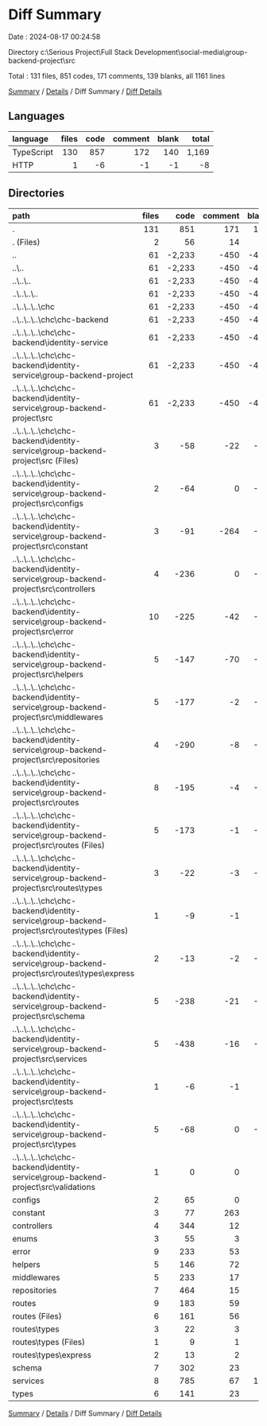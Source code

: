 # Diff Summary

Date : 2024-08-17 00:24:58

Directory c:\\Serious Project\\Full Stack Development\\social-media\\group-backend-project\\src

Total : 131 files,  851 codes, 171 comments, 139 blanks, all 1161 lines

[Summary](results.md) / [Details](details.md) / Diff Summary / [Diff Details](diff-details.md)

## Languages
| language | files | code | comment | blank | total |
| :--- | ---: | ---: | ---: | ---: | ---: |
| TypeScript | 130 | 857 | 172 | 140 | 1,169 |
| HTTP | 1 | -6 | -1 | -1 | -8 |

## Directories
| path | files | code | comment | blank | total |
| :--- | ---: | ---: | ---: | ---: | ---: |
| . | 131 | 851 | 171 | 139 | 1,161 |
| . (Files) | 2 | 56 | 14 | 23 | 93 |
| .. | 61 | -2,233 | -450 | -493 | -3,176 |
| ..\\.. | 61 | -2,233 | -450 | -493 | -3,176 |
| ..\\..\\.. | 61 | -2,233 | -450 | -493 | -3,176 |
| ..\\..\\..\\.. | 61 | -2,233 | -450 | -493 | -3,176 |
| ..\\..\\..\\..\\chc | 61 | -2,233 | -450 | -493 | -3,176 |
| ..\\..\\..\\..\\chc\\chc-backend | 61 | -2,233 | -450 | -493 | -3,176 |
| ..\\..\\..\\..\\chc\\chc-backend\\identity-service | 61 | -2,233 | -450 | -493 | -3,176 |
| ..\\..\\..\\..\\chc\\chc-backend\\identity-service\\group-backend-project | 61 | -2,233 | -450 | -493 | -3,176 |
| ..\\..\\..\\..\\chc\\chc-backend\\identity-service\\group-backend-project\\src | 61 | -2,233 | -450 | -493 | -3,176 |
| ..\\..\\..\\..\\chc\\chc-backend\\identity-service\\group-backend-project\\src (Files) | 3 | -58 | -22 | -26 | -106 |
| ..\\..\\..\\..\\chc\\chc-backend\\identity-service\\group-backend-project\\src\\configs | 2 | -64 | 0 | -11 | -75 |
| ..\\..\\..\\..\\chc\\chc-backend\\identity-service\\group-backend-project\\src\\constant | 3 | -91 | -264 | -68 | -423 |
| ..\\..\\..\\..\\chc\\chc-backend\\identity-service\\group-backend-project\\src\\controllers | 4 | -236 | 0 | -40 | -276 |
| ..\\..\\..\\..\\chc\\chc-backend\\identity-service\\group-backend-project\\src\\error | 10 | -225 | -42 | -66 | -333 |
| ..\\..\\..\\..\\chc\\chc-backend\\identity-service\\group-backend-project\\src\\helpers | 5 | -147 | -70 | -39 | -256 |
| ..\\..\\..\\..\\chc\\chc-backend\\identity-service\\group-backend-project\\src\\middlewares | 5 | -177 | -2 | -22 | -201 |
| ..\\..\\..\\..\\chc\\chc-backend\\identity-service\\group-backend-project\\src\\repositories | 4 | -290 | -8 | -39 | -337 |
| ..\\..\\..\\..\\chc\\chc-backend\\identity-service\\group-backend-project\\src\\routes | 8 | -195 | -4 | -55 | -254 |
| ..\\..\\..\\..\\chc\\chc-backend\\identity-service\\group-backend-project\\src\\routes (Files) | 5 | -173 | -1 | -40 | -214 |
| ..\\..\\..\\..\\chc\\chc-backend\\identity-service\\group-backend-project\\src\\routes\\types | 3 | -22 | -3 | -15 | -40 |
| ..\\..\\..\\..\\chc\\chc-backend\\identity-service\\group-backend-project\\src\\routes\\types (Files) | 1 | -9 | -1 | -5 | -15 |
| ..\\..\\..\\..\\chc\\chc-backend\\identity-service\\group-backend-project\\src\\routes\\types\\express | 2 | -13 | -2 | -10 | -25 |
| ..\\..\\..\\..\\chc\\chc-backend\\identity-service\\group-backend-project\\src\\schema | 5 | -238 | -21 | -33 | -292 |
| ..\\..\\..\\..\\chc\\chc-backend\\identity-service\\group-backend-project\\src\\services | 5 | -438 | -16 | -74 | -528 |
| ..\\..\\..\\..\\chc\\chc-backend\\identity-service\\group-backend-project\\src\\tests | 1 | -6 | -1 | -1 | -8 |
| ..\\..\\..\\..\\chc\\chc-backend\\identity-service\\group-backend-project\\src\\types | 5 | -68 | 0 | -18 | -86 |
| ..\\..\\..\\..\\chc\\chc-backend\\identity-service\\group-backend-project\\src\\validations | 1 | 0 | 0 | -1 | -1 |
| configs | 2 | 65 | 0 | 11 | 76 |
| constant | 3 | 77 | 263 | 68 | 408 |
| controllers | 4 | 344 | 12 | 55 | 411 |
| enums | 3 | 55 | 3 | 11 | 69 |
| error | 9 | 233 | 53 | 67 | 353 |
| helpers | 5 | 146 | 72 | 39 | 257 |
| middlewares | 5 | 233 | 17 | 31 | 281 |
| repositories | 7 | 464 | 15 | 61 | 540 |
| routes | 9 | 183 | 59 | 75 | 317 |
| routes (Files) | 6 | 161 | 56 | 60 | 277 |
| routes\\types | 3 | 22 | 3 | 15 | 40 |
| routes\\types (Files) | 1 | 9 | 1 | 5 | 15 |
| routes\\types\\express | 2 | 13 | 2 | 10 | 25 |
| schema | 7 | 302 | 23 | 39 | 364 |
| services | 8 | 785 | 67 | 125 | 977 |
| types | 6 | 141 | 23 | 27 | 191 |

[Summary](results.md) / [Details](details.md) / Diff Summary / [Diff Details](diff-details.md)